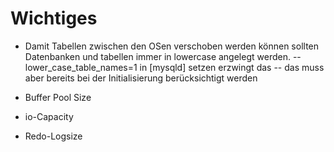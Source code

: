 # Wichtiges

- Damit Tabellen zwischen den OSen verschoben werden können sollten Datenbanken und tabellen immer in lowercase angelegt werden.
-- lower_case_table_names=1 in [mysqld] setzen erzwingt das
-- das muss aber bereits bei der Initialisierung berücksichtigt werden


- Buffer Pool Size
- io-Capacity
- Redo-Logsize

